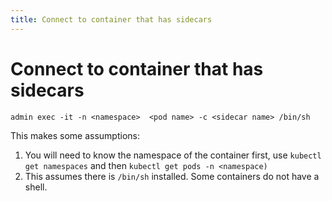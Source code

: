 ```yaml
---
title: Connect to container that has sidecars
---
```


# Connect to container that has sidecars

```shell
admin exec -it -n <namespace>  <pod name> -c <sidecar name> /bin/sh
```

 This makes some assumptions:

1. You will need to know the namespace of the container first, use `kubectl get namespaces` and then `kubectl get pods -n <namespace)`
2. This assumes there is `/bin/sh` installed. Some containers do not have a shell.
